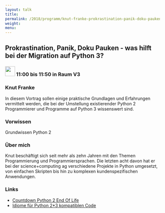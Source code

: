 ```yaml
---
layout: talk
title:
permalink: /2018/programm/knut-franke-prokrastination-panik-doku-pauken-was-hilft-bei-der-migration-auf-python3/
weight:
menu:
---
```

## Prokrastination, Panik, Doku Pauken - was hilft bei der Migration auf Python 3?

### <img height = "32" src="../../../images/talk.svg"> 11:00 bis 11:50 in Raum V3

### Knut Franke

In diesem Vortrag sollen einige praktische Grundlagen und Erfahrungen vermittelt werden, die bei der Umstellung existierender Python 2 Programmierer und Programme auf Python 3 wissenswert sind.

### Vorwissen

Grundwissen Python 2

### Über mich

Knut beschäftigt sich seit mehr als zehn Jahren mit den Themen Programmierung und Programmiersprachen. Die letzten acht davon hat er bei der science+computing ag verschiedene Projekte in Python umgesetzt, von einfachen Skripten bis hin zu komplexen kundenspezifischen Anwendungen.

### Links

- <a href="https://pythonclock.org/" target="_blank">Countdown Python 2 End Of Life</a>
- <a href="http://python-future.org/compatible_idioms.html" target="_blank">Idiome für Python 2*3 kompatiblen Code</a>